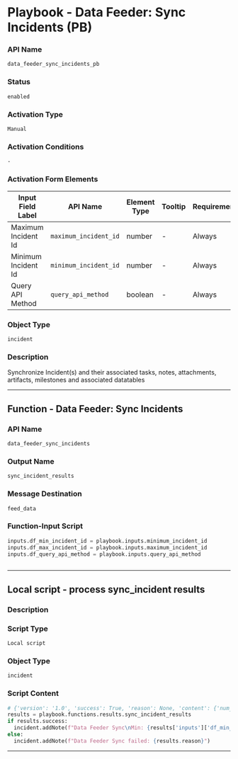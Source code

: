 <!--
    DO NOT MANUALLY EDIT THIS FILE
    THIS FILE IS AUTOMATICALLY GENERATED WITH resilient-sdk codegen
    Generated with resilient-sdk v51.0.1.0.695
-->

# Playbook - Data Feeder: Sync Incidents (PB)

### API Name
`data_feeder_sync_incidents_pb`

### Status
`enabled`

### Activation Type
`Manual`

### Activation Conditions
`-`

### Activation Form Elements
| Input Field Label | API Name | Element Type | Tooltip | Requirement |
| ----------------- | -------- | ------------ | ------- | ----------- |
| Maximum Incident Id | `maximum_incident_id` | number | - | Always |
| Minimum Incident Id | `minimum_incident_id` | number | - | Always |
| Query API Method | `query_api_method` | boolean | - | Always |

### Object Type
`incident`

### Description
Synchronize Incident(s) and their associated tasks, notes, attachments, artifacts, milestones and associated datatables


---
## Function - Data Feeder: Sync Incidents

### API Name
`data_feeder_sync_incidents`

### Output Name
`sync_incident_results`

### Message Destination
`feed_data`

### Function-Input Script
```python
inputs.df_min_incident_id = playbook.inputs.minimum_incident_id
inputs.df_max_incident_id = playbook.inputs.maximum_incident_id
inputs.df_query_api_method = playbook.inputs.query_api_method
  
```

---

## Local script - process sync_incident results

### Description


### Script Type
`Local script`

### Object Type
`incident`

### Script Content
```python
# {'version': '1.0', 'success': True, 'reason': None, 'content': {'num_of_sync_incidents': 2}, 'raw': '{"num_of_sync_incidents": 2}', 'inputs': {'df_max_incident_id': None, 'df_min_incident_id': 0}, 'metrics': {'version': '1.0', 'package': 'unknown', 'package_version': 'unknown', 'host': 'Marks-MBP.fios-router.home', 'execution_time_ms': 2062, 'timestamp': '2019-05-14 21:37:05'}}
results = playbook.functions.results.sync_incident_results
if results.success:
  incident.addNote(f"Data Feeder Sync\nMin: {results['inputs']['df_min_incident_id']} Max: {results['inputs']['df_max_incident_id']}\nIncidents Sync'd: {results['content']['num_of_sync_incidents']}")
else: 
  incident.addNote(f"Data Feeder Sync failed: {results.reason}")

```

---

